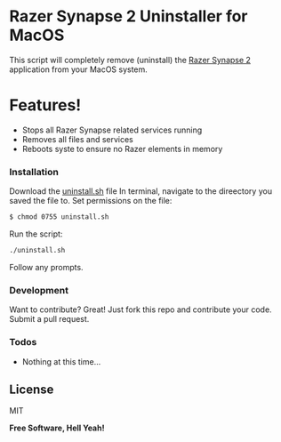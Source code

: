# Razer Synapse 2 Uninstaller for MacOS

This script will completely remove (uninstall) the [Razer Synapse 2] application from your MacOS system.

# Features!

  - Stops all Razer Synapse related services running
  - Removes all files and services
  - Reboots syste to ensure no Razer elements in memory

### Installation

Download the [uninstall.sh] file
In terminal, navigate to the direectory you saved the file to.
Set permissions on the file:
```sh
$ chmod 0755 uninstall.sh
```
Run the script:
```sh
./uninstall.sh
```
Follow any prompts.

### Development

Want to contribute? Great!
Just fork this repo and contribute your code.
Submit a pull request.

### Todos

 - Nothing at this time...

License
----

MIT

**Free Software, Hell Yeah!**

[//]: # (These are reference links used in the body of this note and get stripped out when the markdown processor does its job. There is no need to format nicely because it shouldn't be seen. Thanks SO - http://stackoverflow.com/questions/4823468/store-comments-in-markdown-syntax)


   [Razer Synapse 2]: <https://www.razerzone.com/au-en/synapse&usg=AOvVaw2iMpYqME2b-h35Lg0jU6uN>
   [uninstall.sh]: <https://raw.githubusercontent.com/dad2jrn/razer-synapse-uninstaller_MacOS/master/uninstall.sh>
   
